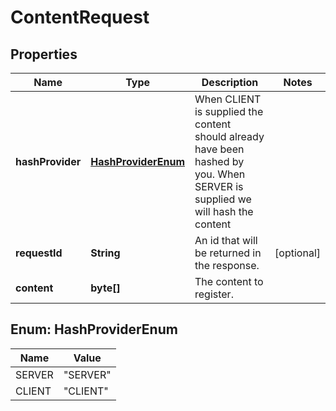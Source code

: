 
# ContentRequest

## Properties
Name | Type | Description | Notes
------------ | ------------- | ------------- | -------------
**hashProvider** | [**HashProviderEnum**](#HashProviderEnum) | When CLIENT is supplied the content should already have been hashed by you. When SERVER is supplied we will hash the content | 
**requestId** | **String** | An id that will be returned in the response. |  [optional]
**content** | **byte[]** | The content to register. | 


<a name="HashProviderEnum"></a>
## Enum: HashProviderEnum
Name | Value
---- | -----
SERVER | &quot;SERVER&quot;
CLIENT | &quot;CLIENT&quot;




